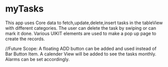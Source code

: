 # myTasks
This app uses Core data to fetch,update,delete,insert tasks in the tableView with different categories.
The user can delete the task by swiping or can mark it done.
Various UIKIT elements are used to make a pop up page to create the records.

//Future Scope:
A floating ADD button can be added and used instead of Bar Button Item.
A calender View will be added to see the tasks monthly.
Alarms can be set accordingly.
